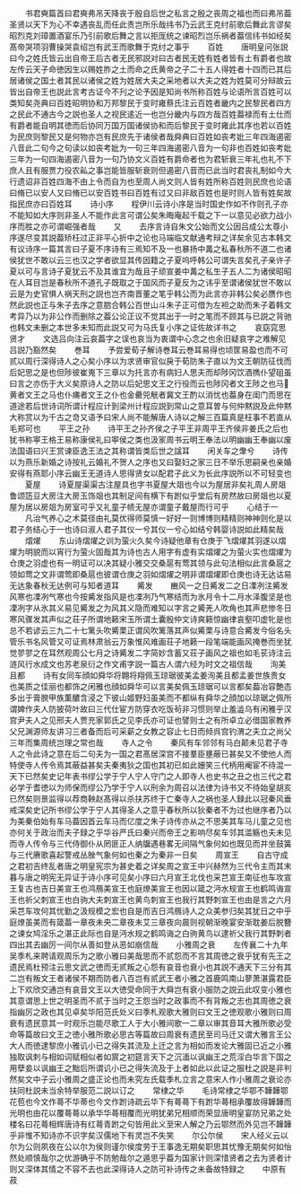 <!-- { "loadSidebar": true } -->
　　书君奭篇首曰君奭弗吊天降丧于殷自后世之私言之殷之丧周之福也而曰弗吊葢圣贤以天下为心不幸遇丧乱而任此责岂所乐哉纬书乃云武王克纣前歌后舞此言谬矣昭烈克刘璋置酒宴乐乃引前歌后舞之言以拒厐统之谏昭烈岂乐祸者葢信纬书如经矣髙帝哭项羽曹操哭袁绍岂有武王而歌舞于克纣之事乎
　　百姓
　　唐明皇问张説曰今之姓氏皆云出自帝王后古者无民邪説对曰古者民无姓有姓者皆有土有爵者也故左传云天子命徳因生以赐姓胙之土而命之氏黄帝之子二十五人得姓者十四而已其后居诸侯之国土者其民以诸侯之姓为姓居大夫之采地者以大夫之姓为姓莫可分辩故云皆出自帝王也説此言考古证今不刋之论予因是知尚书所称百姓与论语所言百姓可以类知矣尧典曰百姓昭明协和万邦黎民于变时雍蔡氏注云百姓者畿内之民黎民者四方之民此不通古今之説也圣人之视民逺近一也岂分畿内与四方哉百姓葢禄而有土仕而有爵者能自明其徳而后协同万国万国诸侯协和而后黎民于变时雍此其序也若以百姓为民庶则黎民又是何物亦岂有民庶先于诸侯者哉舜典曰百姓如丧考妣三年四海遏密八音此二句今之句读以如丧考妣为一句三年四海遏密八音为一句非也百姓如丧考妣三年为一句四海遏密八音为一句乃协文义百姓有爵命者也为君斩衰三年礼也礼不下庶人且有服贾力役农畆之事岂能皆服斩衰则但遏密八音而已此当时君丧礼制如今大行遗诏非百姓四海不由上令而自为也至周人尚文则人皆有姓所称百姓则民庶也论语曰脩已以安人又曰脩已以安百姓书曰百姓有过又曰非敌百姓也是时则人皆有姓矣故指民庶亦曰百姓耳
　　诗小序
　　程伊川云诗小序是当时国史作如不作则孔子亦不能知如大序则非圣人不能作此言可谓公矣朱晦庵起千载之下一以意见必欲力战小序而胜之亦可谓崛强者哉
　　又
　　去序言诗自朱文公始而文公因吕成公太尊小序遂尽变其説葢矫枉过正非平心折中之论也马端临文献通考辩之详矣余见古本韩文有议诗序一篇其言曰子夏不序诗有三焉知不及一也暴扬中冓之私春秋所不道二也诸侯犹世不敢以云三也汉之学者欲显其传因籍之子夏呜呼韩公可谓失言矣孔子亲许子夏以可与言诗子夏犹云不及其谁宜为哉且子顽宣姜中冓之私生子五人二为诸侯昭昭在人耳目岂是春秋所不道孔子既取之于国风而子夏反为之讳乎至谓诸侯犹世不敢以云是为史官惧人祸天刑之説也岂齐南晋董之笔乎韩公而为此言亦非韩公矣必赝作也然此説也正与朱子去序之意脗合韩公百世山斗朱子正可借为左袒之助而朱子着韩文考异乃以为非公作而删除之葢公论正议不觉其出于一时之笔而不顾其与已説之背驰也韩文未删之本世多未知而此説又可为马氏复小序之证佐故详书之
　　哀窈窕思贤才
　　文选吕向注云哀葢字之误也哀当为衷谓中心念之也余旧疑哀字之难解见吕説乃豁然矣
　　巻耳
　　予尝爱荀子解诗巻耳云巻耳易得也顷筐易盈也而不可贰以周行深得诗人之心矣小序以为求贤审官似戾于荀防朱子直以为文王朝防征伐而后妃思之是也但陟彼崔嵬下三章以为托言亦有病妇人思夫而却陟冈饮酒擕仆望砠虽曰言之亦伤于大义矣原诗人之防以后妃思文王之行役而云也陟冈者文王陟之也马黄者文王之马也仆痡者文王之仆也金罍兕觥者冀文王酌以消忧也葢身在闺门而思在道途若后世诗词所谓计程应计到梁州计程应説到常山之意耳曽与何仲黙説及此仲黙大称赏以为千古之竒又语予曰宋人尚不能解唐人诗以之解三百篇真是枉事不若直从毛郑可也
　　平王之孙
　　诗平王之孙齐侯之子平王非周平王齐侯非姜氏之后也犹书称寕王格王易称康侯礼曰寕侯之类也汲冡周书云明王奉法以明幽幽王奉幽以废法国语曰兴王赏谏臣逸王法之其称谓皆类后世之諡耳
　　闲关车之舝兮
　　诗传以为燕乐新婚之诗按礼云婚礼不贺人之序也又曰娶妇之家三日不举乐思嗣亲也亲婚安得有燕耶小序云幽王无道诗人思得贤女以配君子此义为长此序説所以不可轻变也
　　夏屋
　　诗夏屋渠渠古注屋具也字书夏屋大爼也今以为屋居非矣礼周人房爼鲁颂笾豆大房注大房玉饰爼也其制足间有横下有跗似乎堂后有房然故曰房爼也以夏屋为居以房爼为房室可乎又礼童子帻无屋亦谓童子戴屋而行可乎
　　心结于一
　　凡治气养心之术莫径由礼莫优得师莫慎一好好一则博博则精精则神神则化是以君子务结心于一也诗曰淑人君子其仪一兮其仪一兮心如结兮韩婴诗説如此精矣哉
　　熠燿
　　东山诗熠燿之训为萤火久矣今诗疑他章有仓庚于飞熠燿其羽遂以熠燿为明貌而以宵行为萤火固哉其为诗也古人用字有虚有实熠燿之为萤火实也熠燿为仓庚之羽虚也有一明证可以决其疑小雅交交桑扈有莺其领与此句法相似此言桑扈之领如莺之文非谓莺即桑扈也彼谓仓庚之羽如熠燿之明非谓熠燿即仓庚也诗无达诂易无达象春秋无达例可与知者道耳
　　觱发
　　豳风一之日觱发二之日凓冽注觱发风寒也凓冽气寒也今按觱发指风是也凓冽乃气寒结而为氷月令十二月水泽腹坚是也凓冽字从氷其义易见觱发之为风其义隐而难知以字言之觱羌人吹角也其声悲惨冬日寒风骤发其声似之荘子所谓地籁宋玉所谓土囊殷仲文诗爽籁惊幽律哀壑叩虚牝是也总不若谚云三九二十七篱头吹觱栗正谓风吹篱落其声似觱栗与诗意合觱发今俗名头管乐书名风管又可证焉林肃翁云万象惟风难画荘子地籁一段笔端能画风掩巻而坐犹觉翏翏之在耳然观周公七月之诗觱发二字简妙含蓄又荘子画风之祖也如毛苌诗注云涟风行水成文也苏老泉衍之作文甫字説一篇古人谓六经为时文之祖信哉
　　洵美且都
　　诗有女同车顔如舜华将翺将翔佩玉琼琚彼美孟姜洵美且都孟姜世族贵女也美质之佳丽也都饰之闲雅也顔如舜华可以言美矣佩玉琼琚可以言都矣葢冶容艶态多出于膏腴甲族薫醲含浸之下彼山姬野妇虽美而不都纵有舜华之顔加以琼琚之佩所谓婢作夫人防披荷叶故曰三代仕宦方防穿衣吃饭茍非习惯则举止羞澁乌有闲雅乎汉宫尹夫人之见邢夫人贾充家郭氏之见李氏亦可证也譬则士之有所卓立必借国家教养父兄渊源师友讲习三者备而后可采薪之女教之容止七日而倾呉宫钓渭之夫立之尚父三年而集周统岂理之常也哉
　　寺人之令
　　秦风有车邻邻有马白颠未见君子寺人之令此诗之意在后二句夫为一国之君髙居深宫不接羣臣壅蔽已甚矣又不使他人而特使寺人传令焉其蔽益甚矣夫秦夷狄之国也其初已如此姗笑三代柄用阉宦不待混一天下已然矣史记年表书缪公学于宁人宁人守门之人即寺人也史书之丑之也三代之君必学于耆徳以为师保而缪公乃学于宁人以刑余为周召以法律为诗书又不待始皇胡亥已然矣则景监得以荐商鞅赵髙得以杀扶苏终于亡秦寺人之祸也圣人録此以冠秦风垂戒深矣史记所书缪公学于宁人其得圣人之意乎春秋所以狄秦者不为过也继序者乃以为美秦伯始有车马葢因首云车马而亿度之朱子诗传亦从之不思美其车马儿童之见也亦何关于政治而夫子録之乎华谷严氏曰秦兴而帝王之影响尽矣车邻其滥觞也夫未见而寺人传令与三代侍御仆从罔匪正人纳牖遇巷畧无间隔气象何如也既见而并坐鼓簧与三代赓歌喜起警戒丛脞气象何如也秦之为秦非一日矣
　　周宣王
　　自古守成之君初吉终乱者唐之明皇宪宗为甚史着之详矣周之宣王中兴赫然为三代令主而其末暮与唐之明宪无异证于诗小序可见矣小序曰六月宣王北伐也采芑宣王南征也车攻宣王复古也吉日美宣王也鸿鴈美宣王也庭燎美宣王也因以箴之沔水规宣王也鹤鸣诲宣王也祈父刺宣王也白驹大夫刺宣王也黄鸟刺宣王也我行其野刺宣王也由是言之六月采芑车攻何其忧勤之汲规模之宏也自是而吉日鸿鴈诗人之众美参归矣其犹日之中乎庭燎虽美而有箴葢一章夜未央二章夜未艾三章夜向晨则视朝渐晚宴安渐耽姜后脱簪之谏女鸠淫乐之湛正此际也自是沔水规之鹤鸣诲之白驹黄鸟以逮祈父我行其野刺者四出其去幽厉一间尔从善如登从恶如崩信哉
　　小雅周之衰
　　左传襄二十九年吴季札来聘请观周乐为之歌小雅曰美哉思而不贰怨而不言其周徳之衰乎犹有先王之遗民焉杜预注云思文武之徳而无贰叛之心怨有哀音也衰小也其説不通天下三分有其二岂有叛文王者诸侯不期而防者八百岂有贰武王者小雅之首鹿鸣南山蓼萧湛露君臣上下欢欣交通岂有哀音文王以大徳受命同于大舜岂有衰小服防之説云此叹变小雅也其意谓思上世之明圣而不贰于当时之王怨当时之政事而不有背叛之志也其周徳之衰指幽厉之政也其见卓矣华阳范氏处义曰季札观歌大雅则曰文王之徳观歌小雅则曰周衰有遗民意其一时观乐岂能尽歌工人于大小雅间歌一二章以审其音耳大雅所歌必受命等篇故曰文王之徳小雅所歌必思古等篇故曰周衰有遗民至司马迁又谓大雅言王公大人而徳逮黎庶小雅讥小已之得失其流及上迁之言为相如而发论大雅固已近之小雅独取讽刺与相如词赋相似者如賔之初筵言天下之沉湎以讽幽王之荒淫白华言下国之用孽妾以讽幽王之黜后所谓讥小已之得失流及于上者如此以此证之服杜之説是非判然矣文中子云小雅周之盛正论也而未究左氏载季札立言之意宋人作小雅周之衰论亦扶同杜説未当余特举服范二説以订之
　　常棣之华
　　毛诗常棣之华鄂不韡韡鄂花苞也今文作蕚不华蒂也今文作跗诗疏云华下有蕚蕚下有跗华蕚相承覆故得韡韡而光明也由花以覆蕚蕚以承华华蕚相覆而光明犹弟兄相顺而荣显唐明皇宴防兄弟之处楼名曰花蕚相辉唐诗有红蕚青跗之句皆用此义至宋人解之乃云鄂然而外见岂不韡韡乎非惟不知诗亦不识字矣汉儒地下有灵岂不失笑
　　尔公尔侯
　　宋人经义云以尔为公则夙夜在公以尔为侯则谨尔侯度劳于王事逸无期矣职思其忧豫无期矣何如怡然处顺慎哉尔之优游确乎不防勉哉尔之遁思乎葢为国家计则深惜贤者之去为贤者计则又深体其情之不容不去也此深得诗人之防可补诗传之未备故特録之
　　中原有菽
